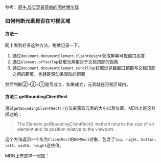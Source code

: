 参考：[原生JS实现最简单的图片懒加载](https://juejin.cn/post/6844903498350329870)



### 如何判断元素是否在可视区域

#### 方法一

网上看到好多这种方法，稍微记录一下。

1. 通过`document.documentElement.clientHeight`获取屏幕可视窗口高度
2. 通过`element.offsetTop`获取元素相对于文档顶部的距离
3. 通过`document.documentElement.scrollTop`获取浏览器窗口顶部与文档顶部之间的距离，也就是滚动条滚动的距离

然后判断②-③<①是否成立，如果成立，元素就在可视区域内。

#### 方法二 getBoundingClientRect

通过`getBoundingClientRect()`方法来获取元素的大小以及位置，MDN上是这样描述的：

> The Element.getBoundingClientRect() method returns the size of an element and its position relative to the viewport.

这个方法返回一个名为`ClientRect`的`DOMRect`对象，包含了`top`、`right`、`botton`、`left`、`width`、`height`这些值。

MDN上有这样一张图：


